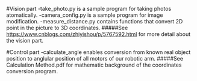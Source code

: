 #Vision part
-take_photo.py is a sample program for taking photos atomatically.
-camera_config.py is a sample program for image modification.
-measure_distance.py contains functions that convert 2D point in the picture to 3D coordinates.
#####See https://www.cnblogs.com/zhiyishou/p/5767592.html for more detail about the vision part.

#Control part
-calculate_angle enables conversion from known real object position to anglular position of all motors of our robotic arm.
#####See Calculation Method.pdf for mathematic background of the coordinates conversion program.
